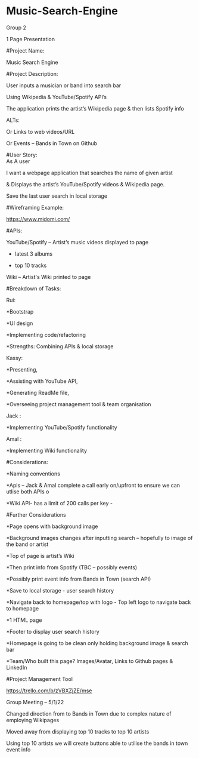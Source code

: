 # Music-Search-Engine
Group 2  

1 Page Presentation  

 

#Project Name:  

Music Search Engine 

 
 
#Project Description:  

User inputs a musician or band into search bar 

Using  Wikipedia & YouTube/Spotify API’s 

The application prints the artist’s Wikipedia page & then lists Spotify info  

ALTs:  

Or Links to web videos/URL  

Or Events – Bands in Town on Github  

 

#User Story:  
 As A user 

I want a webpage application that searches the name of given artist  

& Displays the artist’s YouTube/Spotify videos & Wikipedia page.  

Save the last user search in local storage  

 

#Wireframing Example:  

https://www.midomi.com/ 

 

#APIs:  

YouTube/Spotify – Artist’s music videos displayed to page  

- latest 3 albums  

- top 10 tracks  

 

Wiki – Artist's Wiki printed to page  

 

#Breakdown of Tasks: 

Rui:   

*Bootstrap  

*UI design 

*Implementing code/refactoring  

*Strengths: Combining APIs & local storage 

 
Kassy:  

*Presenting,  

*Assisting with YouTube API,  

*Generating ReadMe file,  

*Overseeing project management tool & team organisation  

 
Jack :  

*Implementing YouTube/Spotify functionality  

 
Amal :  

*Implementing Wiki functionality  

 

#Considerations:  

*Naming conventions  

*Apis – Jack & Amal complete a call early on/upfront to ensure we can utlise both APIs o 

*Wiki API- has a limit of 200 calls per key -  

 

#Further Considerations  

*Page opens with background image  

*Background images changes after inputting search – hopefully to image of the band or artist  

*Top of page is artist’s Wiki 

*Then print info from Spotify (TBC – possibly events) 

*Possibly print event info from Bands in Town (search API)   

*Save to local storage - user search history  

*Navigate back to homepage/top with logo - Top left logo to navigate back to homepage 

*1 HTML page 

*Footer to display user search history  

*Homepage is going to be clean only holding background image & search bar  

*Team/Who built this page? Images/Avatar, Links to Github pages & LinkedIn 

 

#Project Management Tool  

https://trello.com/b/zVBXZjZE/mse 

 

Group Meeting – 5/1/22 

Changed direction from to Bands in Town due to complex nature of employing Wikipages  

Moved away from displaying top 10 tracks to top 10 artists  

Using top 10 artists we will create buttons able to utilise the bands in town event info   

   

 

  